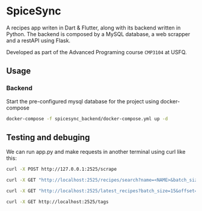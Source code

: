 # SpiceSync
A recipes app writen in Dart & Flutter, along with its backend written in Python. The backend is composed by a MySQL database, a web scrapper and a restAPI using Flask. 

Developed as part of the Advanced Programing course `CMP3104` at USFQ.

## Usage
### Backend
Start the pre-configured mysql database for the project using docker-compose

```bash
docker-compose -f spicesync_backend/docker-compose.yml up -d
```

## Testing and debuging

We can run app.py and make requests in another terminal using curl like this:

```bash
curl -X POST http://127.0.0.1:2525/scrape

curl -X GET "http://localhost:2525/recipes/search?name=<NAME>&batch_size=15&offset=0"

curl -X GET "http://localhost:2525/latest_recipes?batch_size=15&offset=0"

curl -X GET http://localhost:2525/tags  
```